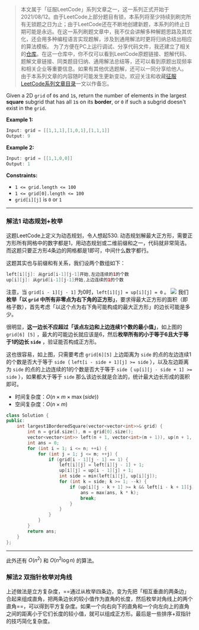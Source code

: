 > 本文属于「征服LeetCode」系列文章之一，这一系列正式开始于2021/08/12。由于LeetCode上部分题目有锁，本系列将至少持续到刷完所有无锁题之日为止；由于LeetCode还在不断地创建新题，本系列的终止日期可能是永远。在这一系列刷题文章中，我不仅会讲解多种解题思路及其优化，还会用多种编程语言实现题解，涉及到通用解法时更将归纳总结出相应的算法模板。
> <b></b>
> 为了方便在PC上运行调试、分享代码文件，我还建立了相关的[仓库](https://github.com/memcpy0/LeetCode-Conquest)。在这一仓库中，你不仅可以看到LeetCode原题链接、题解代码、题解文章链接、同类题目归纳、通用解法总结等，还可以看到原题出现频率和相关企业等重要信息。如果有其他优选题解，还可以一同分享给他人。
> <b></b>
> 由于本系列文章的内容随时可能发生更新变动，欢迎关注和收藏[征服LeetCode系列文章目录](https://memcpy0.blog.csdn.net/article/details/119656559)一文以作备忘。

Given a 2D `grid` of `0`s and `1`s, return the number of elements in the largest **square** subgrid that has all `1`s on its **border**, or `0` if such a subgrid doesn't exist in the `grid`.

**Example 1:**
```java
Input: grid = [[1,1,1],[1,0,1],[1,1,1]]
Output: 9
```
**Example 2:**
```java
Input: grid = [[1,1,0,0]]
Output: 1
```
**Constraints:**
-   `1 <= grid.length <= 100`
-   `1 <= grid[0].length <= 100`
-   `grid[i][j]` is `0` or `1`

---
### 解法1 动态规划+枚举
这题LeetCode上定义为动态规划，令人想起530. 动态规划解最大正方形，需要正方形所有网格中的数字都是1，用动态规划或二维前缀和之一，代码就非常简洁。而这题只要正方形4条边的网格都是1即可，中间什么数字都行。

这题其实也与前缀和有关系，我们设两个数组如下：
```java
left[i][j]: 从grid[i-1][j-1]开始,左边连续的1的个数
up[i][j]: 从grid[i-1][j-1]开始,上边连续的1的个数
```
注意，当 `grid[i - 1][j - 1]` 为0时，`left[i][j] = up[i][j] = 0` 。
![](https://image-1307616428.cos.ap-beijing.myqcloud.com/Obsidian/202303011736326.png)
我们**枚举「以 `grid` 中所有非零点为右下角的正方形」**，要求得最大正方形的面积（即格子数），首先考虑「以这个点为右下角可能构成的最大正方形」的边长可能是多少。

很明显，**这一边长不应超过「该点左边和上边连续1个数的最小值」**，如上图的 `grid[6] [5]` ，最大的可能边长就应该是6，然后**枚举所有的小于等于6且大于等于1的边长 `side`** ，验证能否构成正方形。

这也很容易，如上图，只需要考虑 `grid[6][5]` 上边距离为 `side` 的点的左边连续1的个数是否大于等于 `side`（ `left[i - side + 1][j] >= side` ），以及左边距离为 `side` 的点的上边连续的1的个数是否大于等于 `side`（ `up[i][j - side + 1] >= side` ），如果都大于等于 `side` 那么该边长就是合法的，统计最大边长形成的面积即可。
- 时间复杂度：$O(n\times m \times \max(side) )$ 
- 空间复杂度：$O(n\times m)$
```cpp
class Solution {
public:
    int largest1BorderedSquare(vector<vector<int>>& grid) {
        int n = grid.size(), m = grid[0].size();
        vector<vector<int>> left(n + 1, vector<int>(m + 1)), up(n + 1, vector<int>(m + 1));
        int ans = 0;
        for (int i = 1; i <= n; ++i) {
            for (int j = 1; j <= m; ++j) {
                if (grid[i - 1][j - 1] == 1) {
                    left[i][j] = left[i][j - 1] + 1;
                    up[i][j] = up[i - 1][j] + 1;
                    int side = min(left[i][j], up[i][j]);
                    for (int k = side; k >= 1; --k) {
                        if (up[i][j - k + 1] >= k && left[i - k + 1][j] >= k) {
                            ans = max(ans, k * k);
                            break;
                        }
                    }
                }
            }
        }
        return ans;
    }
};
```
---
此外还有 $O(n^2)$ 和 $O(n^2\log n)$ 的算法。
### 解法2 双指针枚举对角线
上述做法是立方复杂度，==通过从枚举四条边，变为先把「相互垂直的两条边」合起来组成直角，把两条边长的较小值作为直角的长度，然后枚举对角线上的两个直角==，可以得到平方复杂度。如果一个向右向下的直角和一个向左向上的直角之间的距离小于它们长度的较小值，就可以组成正方形。最后是一些排序+双指针的技巧简化复杂度。